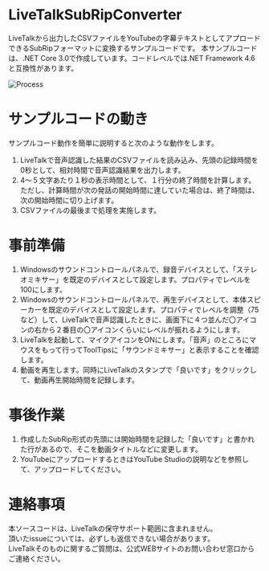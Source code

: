 # LiveTalkSubRipConverter
LiveTalkから出力したCSVファイルをYouTubeの字幕テキストとしてアプロードできるSubRipフォーマットに変換するサンプルコードです。
本サンプルコードは、.NET Core 3.0で作成しています。コードレベルでは.NET Framework 4.6と互換性があります。


![Process](https://github.com/FujitsuSSL-LiveTalk/LiveTalkSubRipConverter/blob/images/README.png)

# サンプルコードの動き
サンプルコード動作を簡単に説明すると次のような動作をします。  
1. LiveTalkで音声認識した結果のCSVファイルを読み込み、先頭の記録時間を0秒として、相対時間で音声認識結果を出力します。
2. 4～５文字あたり１秒の表示時間として、１行分の終了時間を計算します。ただし、計算時間が次の発話の開始時間に達していた場合は、終了時間は、次の開始時間に切り上げます。
3. CSVファイルの最後まで処理を実施します。

# 事前準備
1. Windowsのサウンドコントロールパネルで、録音デバイスとして、「ステレオミキサー」を既定のデバイスとして設定します。プロパティでレベルを100にします。
2. Windowsのサウンドコントロールパネルで、再生デバイスとして、本体スピーカーを既定のデバイスとして設定します。プロパティでレベルを調整（75など）して、LiveTalkで音声認識したときに、画面下に４つ並んだ〇アイコンの右から２番目の〇アイコンくらいにレベルが振れるようにします。
3. LiveTalkを起動して、マイクアイコンをONにします。「音声」のところにマウスをもって行ってToolTipsに「サウンドミキサー」と表示することを確認します。
4. 動画を再生します。同時にLiveTalkのスタンプで「良いです」をクリックして、動画再生開始時間を記録します。


# 事後作業
1. 作成したSubRip形式の先頭には開始時間を記録した「良いです」と書かれた行があるので、そこを動画タイトルなどに変更します。
2. YouTubeにアップロードするときはYouTube Studioの説明などを参照して、アップロードしてください。


# 連絡事項
本ソースコードは、LiveTalkの保守サポート範囲に含まれません。  
頂いたissueについては、必ずしも返信できない場合があります。  
LiveTalkそのものに関するご質問は、公式WEBサイトのお問い合わせ窓口からご連絡ください。
